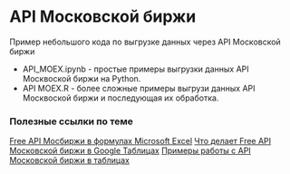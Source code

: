 # API Московской биржи
Пример небольшого кода по выгрузке данных через API Московской биржи  
- API_MOEX.ipynb - простые примеры выгрузки данных API Москвоской биржи на Python.
- API MOEX.R - более сложные примеры выгрузи данных API Москвоской биржи и последующая их обработка.

### Полезные ссылки по теме
[Free API Мосбиржи в формулах Microsoft Excel](https://habr.com/ru/post/498268/)
[Что делает Free API Московской биржи в Google Таблицах](https://habr.com/ru/post/486716/)
[Примеры работы с API Московской биржи в таблицах](https://drive.google.com/file/d/1SRFExTs42traUQKEHJXNYei4QtmuLhAf/view)
